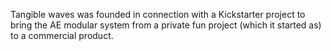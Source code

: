 Tangible waves was founded in connection with a Kickstarter project to bring the AE modular system from a private fun project (which it started as) to a commercial product.